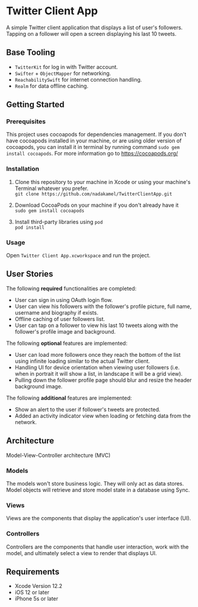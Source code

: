 # Twitter Client App

A simple Twitter client application that displays a list of user's followers. Tapping on a follower will open a screen displaying his last 10 tweets.

## Base Tooling

- `TwitterKit` for log in with Twitter account.
- `Swifter` + `ObjectMapper` for networking.
- `ReachabilitySwift` for internet connection handling.
- `Realm` for data offline caching.

## Getting Started

### Prerequisites
This project uses cocoapods for dependencies management. If you don't have cocoapods installed in your machine, or are using older version of cocoapods, you can install it in terminal by running command ```sudo gem install cocoapods```. For more information go to https://cocoapods.org/

### Installation

1. Clone this repository to your machine in Xcode or using your machine's Terminal whatever you prefer.\
`git clone https://github.com/nadakamel/TwitterClientApp.git`

2. Download CocoaPods on your machine if you don't already have it\
`sudo gem install cocoapods`

3. Install third-party libraries using `pod`\
`pod install`

### Usage
Open  ```Twitter Client App.xcworkspace``` and run the project.

## User Stories
The following **required** functionalities are completed:

- User can sign in using OAuth login flow.
- User can view his followers with the follower's profile picture, full name, username and biography if exists.
- Offline caching of user followers list.
- User can tap on a follower to view his last 10 tweets along with the follower's profile image and background.

The following **optional** features are implemented:

- User can load more followers once they reach the bottom of the list using infinite loading similar to the actual Twitter client.
- Handling UI for device orientation when viewing user followers (i.e. when in portrait it will show a list, in landscape it will be a grid view).
- Pulling down the follower profile page should blur and resize the header background image.

The following **additional** features are implemented:

- Show an alert to the user if follower's tweets are protected.
- Added an activity indicator view when loading or fetching data from the network.

## Architecture

Model-View-Controller architecture (MVC)

### Models
The models won't store business logic. They will only act as data stores. Model objects will retrieve and store model state in a database using Sync.

### Views
Views are the components that display the application's user interface (UI). 

### Controllers
Controllers are the components that handle user interaction, work with the model, and ultimately select a view to render that displays UI.

## Requirements
- Xcode Version 12.2
- iOS 12 or later
- iPhone 5s or later
